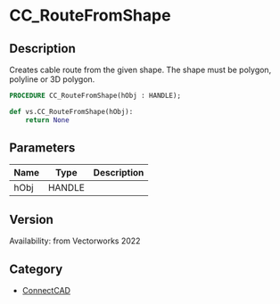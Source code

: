 # CC_RouteFromShape

## Description
Creates cable route from the given shape. The shape must be polygon, polyline or 3D polygon.

```pascal
PROCEDURE CC_RouteFromShape(hObj : HANDLE);
```

```python
def vs.CC_RouteFromShape(hObj):
    return None
```

## Parameters
|Name|Type|Description|
|---|---|---|
|hObj|HANDLE|   |

## Version
Availability: from Vectorworks 2022

## Category
* [ConnectCAD](../Categories/ConnectCAD.md)
